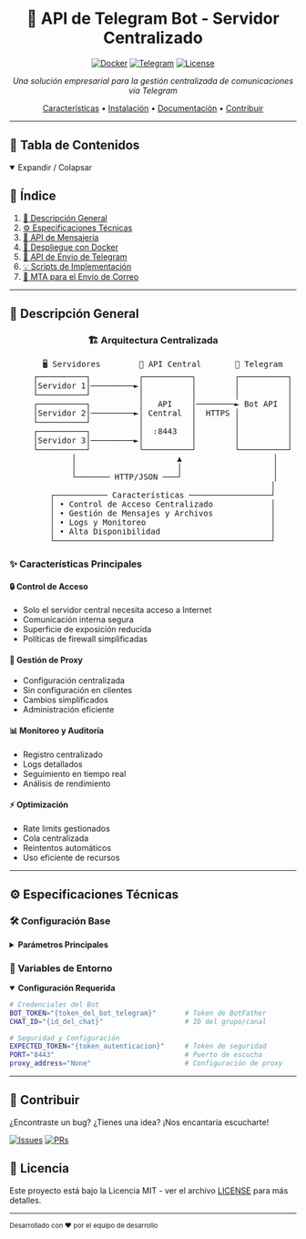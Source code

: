 <div align="center">

# 🤖 API de Telegram Bot - Servidor Centralizado

[![Docker](https://img.shields.io/badge/Docker-Ready-2496ED?style=for-the-badge&logo=docker)](https://hub.docker.com/r/ssanchezhlg/bot_telegram_oficial)
[![Telegram](https://img.shields.io/badge/Telegram-Bot_API-26A5E4?style=for-the-badge&logo=telegram)](https://core.telegram.org/bots/api)
[![License](https://img.shields.io/badge/License-MIT-yellow.svg?style=for-the-badge)](LICENSE)

*Una solución empresarial para la gestión centralizada de comunicaciones vía Telegram*

[Características](#características) •
[Instalación](#instalación) •
[Documentación](#documentación) •
[Contribuir](#contribuir)

</div>

---

## 📑 Tabla de Contenidos

<details open>
<summary>Expandir / Colapsar</summary>

## 📑 Índice

1. [🎯 Descripción General](#descripción-general)
2. [⚙️ Especificaciones Técnicas](#especificaciones-técnicas)
3. [📡 API de Mensajería](pasarela/README.md)
4. [🐳 Despliegue con Docker](Docker/README.md)
5. [📜 API de Envio de Telegram](api/README.md)
6. [💡 Scripts de Implementación](scripts/README.md)
7. [📧 MTA para el Envio de Correo](MTA/README.md)


</details>

---

## 🎯 Descripción General

<div align="center">

### 🏗️ Arquitectura Centralizada

<pre>
    🖥️ Servidores        🔄 API Central       📱 Telegram
    ┌──────────┐          ┌──────────┐        ┌──────────┐
    │Servidor 1│─────────►│          │        │          │
    └──────────┘          │          │        │          │
    ┌──────────┐          │   API    │────────► Bot API  │
    │Servidor 2│─────────►│ Central  │  HTTPS │          │
    └──────────┘          │          │        │          │
    ┌──────────┐          │  :8443   │        │          │
    │Servidor 3│─────────►│          │        │          │
    └──────────┘          └──────────┘        └──────────┘
         │                     ▲                   │
         │                     │                   │
         └─────── HTTP/JSON ───┘                   │
                                                  │
    ┌─────────── Características ─────────────────┘
    │ • Control de Acceso Centralizado            │
    │ • Gestión de Mensajes y Archivos            │
    │ • Logs y Monitoreo                          │
    │ • Alta Disponibilidad                       │
    └─────────────────────────────────────────────┘
</pre>


</div>

### ✨ Características Principales

<div class="grid-container">
<div class="grid-item">

#### 🔒 Control de Acceso
- Solo el servidor central necesita acceso a Internet
- Comunicación interna segura
- Superficie de exposición reducida
- Políticas de firewall simplificadas

</div>
<div class="grid-item">

#### 🔄 Gestión de Proxy
- Configuración centralizada
- Sin configuración en clientes
- Cambios simplificados
- Administración eficiente

</div>
</div>

<div class="grid-container">
<div class="grid-item">

#### 📊 Monitoreo y Auditoría
- Registro centralizado
- Logs detallados
- Seguimiento en tiempo real
- Análisis de rendimiento

</div>
<div class="grid-item">

#### ⚡ Optimización
- Rate limits gestionados
- Cola centralizada
- Reintentos automáticos
- Uso eficiente de recursos

</div>
</div>

---

## ⚙️ Especificaciones Técnicas

### 🛠️ Configuración Base

<details>
<summary><b>Parámetros Principales</b></summary>

| Parámetro | Valor | Descripción |
|:---------:|:-----:|:------------|
| Puerto | `8443` | Configurable vía `PORT` |
| Host | `0.0.0.0` | Acceso desde cualquier IP |
| Versión API | `v1` | Versión actual |
| Formato | `JSON` | Formato de datos |

</details>

### 🔐 Variables de Entorno

<details open>
<summary><b>Configuración Requerida</b></summary>

```bash
# Credenciales del Bot
BOT_TOKEN="{token_del_bot_telegram}"       # Token de BotFather
CHAT_ID="{id_del_chat}"                    # ID del grupo/canal

# Seguridad y Configuración
EXPECTED_TOKEN="{token_autenticacion}"     # Token de seguridad
PORT="8443"                                # Puerto de escucha
proxy_address="None"                       # Configuración de proxy
```

</details>

---




## 🤝 Contribuir

¿Encontraste un bug? ¿Tienes una idea? ¡Nos encantaría escucharte!

[![Issues](https://img.shields.io/badge/Issues-Reportar_Bug-red?style=for-the-badge&logo=github)](https://github.com/InfomedHLG/Proxy_Pasarela_Telegram/issues)
[![PRs](https://img.shields.io/badge/PRs-Bienvenidos-brightgreen?style=for-the-badge&logo=github)](https://github.com/InfomedHLG/Proxy_Pasarela_Telegram)

## 📄 Licencia

Este proyecto está bajo la Licencia MIT - ver el archivo [LICENSE](LICENSE) para más detalles.

---

<sub>Desarrollado con ❤️ por el equipo de desarrollo</sub>

</div>